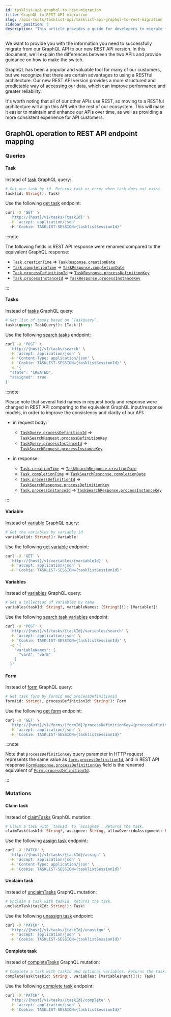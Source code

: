 ```yaml
---
id: tasklist-api-graphql-to-rest-migration
title: GraphQL to REST API migration
slug: /apis-tools/tasklist-api/tasklist-api-graphql-to-rest-migration
sidebar_position: 3
description: "This article provides a guide for developers to migrate from GraphQL to REST API seamlessly."
---
```


We want to provide you with the information you need to successfully migrate from our GraphQL API
to our new REST API version. In this document, we'll explain the differences between the two APIs
and provide guidance on how to make the switch.

GraphQL has been a popular and valuable tool for many of our customers, but we recognize that there are
certain advantages to using a RESTful architecture. Our new REST API version provides a more structured
and predictable way of accessing our data, which can improve performance and greater reliability.

It's worth noting that all of our other APIs use REST, so moving to a RESTful architecture will align this API
with the rest of our ecosystem. This will make it easier to maintain and enhance our APIs over time,
as well as providing a more consistent experience for API customers.

## GraphQL operation to REST API endpoint mapping

### Queries

#### Task

Instead of [task](../tasklist-api/queries/task.mdx) GraphQL query:

```graphql
# Get one task by id. Returns task or error when task does not exist.
task(id: String!): Task!
```

Use the following [get task](../tasklist-api-rest/controllers/tasklist-api-rest-task-controller.md#get-task) endpoint:

```bash
curl -X 'GET' \
  'http://{host}/v1/tasks/{taskId}' \
  -H 'accept: application/json'
  -H 'Cookie: TASKLIST-SESSION={tasklistSessionId}'
```

:::note

The following fields in REST API response were renamed compared to the equivalent GraphQL response:

- [`Task.creationTime`](docs/apis-tools/tasklist-api/objects/task.mdx#code-style-fontweight-normal-taskbcreationtimebcodestring--) ⇒ [`TaskResponse.creationDate`](docs/apis-tools/tasklist-api-rest/schemas/responses/task-response.mdx#code-style-fontweight-normal-taskresponsebcreationdatebcodestring-)
- [`Task.completionTime`](docs/apis-tools/tasklist-api/objects/task.mdx#code-style-fontweight-normal-taskbcompletiontimebcodestring-) ⇒ [`TaskResponse.completionDate`](docs/apis-tools/tasklist-api-rest/schemas/responses/task-response.mdx#code-style-fontweight-normal-taskresponsebcompletiondatebcodestring)
- [`Task.processDefinitionId`](docs/apis-tools/tasklist-api/objects/task.mdx#code-style-fontweight-normal-taskbprocessdefinitionidbcodestring-) ⇒ [`TaskResponse.processDefinitionKey`](docs/apis-tools/tasklist-api-rest/schemas/responses/task-response.mdx#code-style-fontweight-normal-taskresponsebprocessdefinitionkeybcodestring)
- [`Task.processInstanceId`](docs/apis-tools/tasklist-api/objects/task.mdx#code-style-fontweight-normal-taskbprocessinstanceidbcodestring-) ⇒ [`TaskResponse.processInstanceKey`](docs/apis-tools/tasklist-api-rest/schemas/responses/task-response.mdx#code-style-fontweight-normal-taskresponsebprocessinstancekeybcodestring)

:::

#### Tasks

Instead of [tasks](../tasklist-api/queries/tasks.mdx) GraphQL query:

```graphql
# Get list of tasks based on `TaskQuery`.
tasks(query: TaskQuery!): [Task!]!
```

Use the following [search tasks](../tasklist-api-rest/controllers/tasklist-api-rest-task-controller.md#search-tasks) endpoint:

```bash
curl -X 'POST' \
  'http://{host}/v1/tasks/search' \
  -H 'accept: application/json' \
  -H 'Content-Type: application/json' \
  -H 'Cookie: TASKLIST-SESSION={tasklistSessionId}' \
  -d '{
  "state": "CREATED",
  "assigned": true
}'
```

:::note

Please note that several field names in request body and response were changed in REST API comparing to the equivalent GraphQL input/response models, in order to improve the consistency and clarity of our API:

- in request body:

  - [`TaskQuery.processDefinitionId`](docs/apis-tools/tasklist-api/inputs/task-query.mdx#code-style-fontweight-normal-taskquerybprocessdefinitionidbcodestring-) ⇒ [`TaskSearchRequest.processDefinitionKey`](docs/apis-tools/tasklist-api-rest/schemas/requests/task-search-request.mdx#code-style-fontweight-normal-tasksearchrequestbprocessdefinitionkeybcodestring)
  - [`TaskQuery.processInstanceId`](docs/apis-tools/tasklist-api/inputs/task-query.mdx#code-style-fontweight-normal-taskquerybprocessinstanceidbcodestring-) ⇒ [`TaskSearchRequest.processInstanceKey`](docs/apis-tools/tasklist-api-rest/schemas/requests/task-search-request.mdx#code-style-fontweight-normal-tasksearchrequestbprocessinstancekeybcodestring)

- in response:
  - [`Task.creationTime`](docs/apis-tools/tasklist-api/objects/task.mdx#code-style-fontweight-normal-taskbcreationtimebcodestring--) ⇒ [`TaskSearchResponse.creationDate`](docs/apis-tools/tasklist-api-rest/schemas/responses/task-search-response.mdx#code-style-fontweight-normal-tasksearchresponsebcreationdatebcodestring-)
  - [`Task.completionTime`](docs/apis-tools/tasklist-api/objects/task.mdx#code-style-fontweight-normal-taskbcompletiontimebcodestring-) ⇒ [`TaskSearchResponse.completionDate`](docs/apis-tools/tasklist-api-rest/schemas/responses/task-search-response.mdx#code-style-fontweight-normal-tasksearchresponsebcompletiondatebcodestring)
  - [`Task.processDefinitionId`](docs/apis-tools/tasklist-api/objects/task.mdx#code-style-fontweight-normal-taskbprocessdefinitionidbcodestring-) ⇒ [`TaskSearchResponse.processDefinitionKey`](docs/apis-tools/tasklist-api-rest/schemas/responses/task-search-response.mdx#code-style-fontweight-normal-tasksearchresponsebprocessdefinitionkeybcodestring)
  - [`Task.processInstanceId`](docs/apis-tools/tasklist-api/objects/task.mdx#code-style-fontweight-normal-taskbprocessinstanceidbcodestring-) ⇒ [`TaskSearchResponse.processInstanceKey`](docs/apis-tools/tasklist-api-rest/schemas/responses/task-search-response.mdx#code-style-fontweight-normal-tasksearchresponsebprocessinstancekeybcodestring)

:::

#### Variable

Instead of [variable](../tasklist-api/queries/variable.mdx) GraphQL query:

```graphql
# Get the variables by variable id
variable(id: String!): Variable!
```

Use the following [get variable](../tasklist-api-rest/controllers/tasklist-api-rest-variables-controller.md#get-variable) endpoint:

```bash
curl -X 'GET' \
  'http://{host}/v1/variables/{variableId}' \
  -H 'accept: application/json' \
  -H 'Cookie: TASKLIST-SESSION={tasklistSessionId}'
```

#### Variables

Instead of [variables](../tasklist-api/queries/variables.mdx) GraphQL query:

```graphql
# Get a collection of Variables by name
variables(taskId: String!, variableNames: [String!]!): [Variable!]!
```

Use the following [search task variables](../tasklist-api-rest/controllers/tasklist-api-rest-task-controller.md#search-task-variables) endpoint:

```bash
curl -X 'POST' \
  'http://{host}/v1/tasks/{taskId}/variables/search' \
  -H 'accept: application/json' \
  -H 'Cookie: TASKLIST-SESSION={tasklistSessionId}' \
  -d '{
    "variableNames": [
      "varA", "varB"
    ]
  }'
```

#### Form

Instead of [form](../tasklist-api/queries/form.mdx) GraphQL query:

```graphql
# Get task form by formId and processDefinitionId
form(id: String!, processDefinitionId: String!): Form
```

Use the following [get form](../tasklist-api-rest/controllers/tasklist-api-rest-form-controller.md#get-form) endpoint:

```bash
curl -X 'GET' \
  'http://{host}/v1/forms/{formId}?processDefinitionKey={processDefinitionKey}' \
  -H 'accept: application/json' \
  -H 'Cookie: TASKLIST-SESSION={tasklistSessionId}'
```

:::note

Note that `processDefinitionKey` query parameter in HTTP request represents the same value as [`form.processDefinitionId`](docs/apis-tools/tasklist-api/queries/form.mdx#code-style-fontweight-normal-formbprocessdefinitionidbcodestring--),
and in REST API response [`FormResponse.processDefinitionKey`](docs/apis-tools/tasklist-api-rest/schemas/responses/form-response.mdx#code-style-fontweight-normal-formresponsebprocessdefinitionkeybcodestring-) field
is the renamed equivalent of [`Form.processDefinitionId`](docs/apis-tools/tasklist-api/objects/form.mdx#code-style-fontweight-normal-formbprocessdefinitionidbcodestring--).

:::

### Mutations

#### Claim task

Instead of [claimTasks](../tasklist-api/mutations/claim-task.mdx) GraphQL mutation:

```graphql
# Claim a task with `taskId` to `assignee`. Returns the task.
claimTask(taskId: String!, assignee: String, allowOverrideAssignment: Boolean): Task!
```

Use the following [assign task](../tasklist-api-rest/controllers/tasklist-api-rest-task-controller.md#assign-task) endpoint:

```bash
curl -X 'PATCH' \
  'http://{host}/v1/tasks/{taskId}/assign' \
  -H 'accept: application/json' \
  -H 'Content-Type: application/json' \
  -H 'Cookie: TASKLIST-SESSION={tasklistSessionId}'
```

#### Unclaim task

Instead of [unclaimTasks](../tasklist-api/mutations/unclaim-task.mdx) GraphQL mutation:

```graphql
# Unclaim a task with taskId. Returns the task.
unclaimTask(taskId: String!): Task!
```

Use the following [unassign task](../tasklist-api-rest/controllers/tasklist-api-rest-task-controller.md#unassign-task) endpoint:

```bash
curl -X 'PATCH' \
  'http://{host}/v1/tasks/{taskId}/unassign' \
  -H 'accept: application/json' \
  -H 'Cookie: TASKLIST-SESSION={tasklistSessionId}'
```

#### Complete task

Instead of [completeTasks](../tasklist-api/mutations/complete-task.mdx) GraphQL mutation:

```graphql
# Complete a task with taskId and optional variables. Returns the task.
completeTask(taskId: String!, variables: [VariableInput!]!): Task!
```

Use the following [complete task](../tasklist-api-rest/controllers/tasklist-api-rest-task-controller.md#complete-task) endpoint:

```bash
curl -X 'PATCH' \
  'http://{host}/v1/tasks/{taskId}/complete' \
  -H 'accept: application/json' \
  -H 'Cookie: TASKLIST-SESSION={tasklistSessionId}'
```
